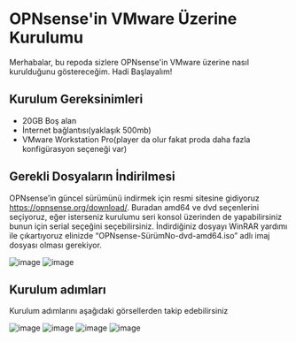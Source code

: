 # OPNsense'in VMware Üzerine Kurulumu

Merhabalar, bu repoda sizlere OPNsense'in VMware üzerine nasıl kurulduğunu göstereceğim. Hadi Başlayalım!
<br>

## Kurulum Gereksinimleri
- 20GB Boş alan
- İnternet bağlantısı(yaklaşık 500mb)
- VMware Workstation Pro(player da olur fakat proda daha fazla konfigürasyon seçeneği var)


## Gerekli Dosyaların İndirilmesi
OPNsense’in güncel sürümünü indirmek için resmi sitesine gidiyoruz https://opnsense.org/download/. Buradan amd64 ve dvd seçenlerini seçiyoruz, eğer isterseniz kurulumu seri konsol üzerinden de yapabilirsiniz bunun için serial seçeğini seçebilirsiniz. İndirdiğiniz dosyayı WinRAR yardımı ile çıkartıyoruz elinizde “OPNsense-SürümNo-dvd-amd64.iso” adlı imaj dosyası olması gerekiyor.

![image](https://github.com/opnslm/OPNsense_on_VMware/assets/96252832/fed49027-c5d0-40c5-afe1-5aac433a0906)
![image](https://github.com/opnslm/OPNsense_on_VMware/assets/96252832/5fccdcbd-c6b5-44a7-8281-9e062e9f6ace)

## Kurulum adımları
Kurulum adımlarını aşağıdaki görsellerden takip edebilirsiniz

![image](https://github.com/opnslm/OPNsense_on_VMware/assets/96252832/164790a2-4665-4155-8afa-b3f055e90168)
![image](https://github.com/opnslm/OPNsense_on_VMware/assets/96252832/bd5a8a94-3757-4ef2-9add-5fd294935c0f)
![image](https://github.com/opnslm/OPNsense_on_VMware/assets/96252832/f3ecbbb8-a6b2-43b2-b68b-4d51c9912b08)
![image](https://github.com/opnslm/OPNsense_on_VMware/assets/96252832/3018eda3-9441-4e3a-95a3-34e3de688f8c)






